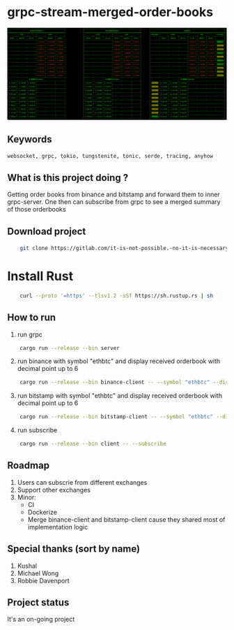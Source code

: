 # grpc-stream-merged-order-books

![image.png](./image.png)

## Keywords
```
websocket, grpc, tokio, tungstenite, tonic, serde, tracing, anyhow
```
## What is this project doing ?
Getting order books from binance and bitstamp and forward them to inner grpc-server. One then can subscribe from grpc to see a merged summary of those orderbooks 

## Download project
```bash
    git clone https://gitlab.com/it-is-not-possible.-no-it-is-necessary/grpc-stream-merged-order-books.git. 
```

# Install Rust
```bash
    curl --proto '=https' --tlsv1.2 -sSf https://sh.rustup.rs | sh
```

## How to run
1. run grpc
```bash
    cargo run --release --bin server 
```
2. run binance with symbol "ethbtc" and display received orderbook with decimal point up to 6  
```bash
    cargo run --release --bin binance-client -- --symbol "ethbtc" --display  -p 6
```
3. run bitstamp with symbol "ethbtc" and display received orderbook with decimal point up to 6  
```bash
    cargo run --release --bin bitstamp-client -- --symbol "ethbtc" --display  -p 6
```
4. run subscribe
```bash
    cargo run --release --bin client -- --subscribe 
```

## Roadmap
1. Users can subscrie from different exchanges
2. Support other exchanges
3. Minor:
    - CI
    - Dockerize
    - Merge binance-client and bitstamp-client cause they shared most of implementation logic

## Special thanks (sort by name)
1. Kushal
2. Michael Wong
3. Robbie Davenport 

## Project status
It's an on-going project

